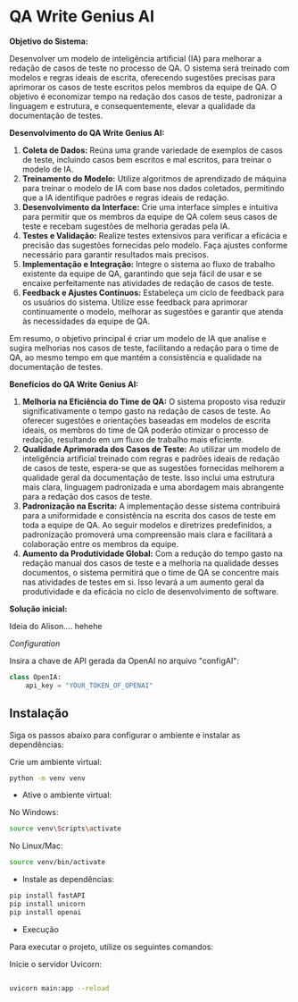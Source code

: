 # QA Write Genius AI

**Objetivo do Sistema:**

Desenvolver um modelo de inteligência artificial (IA) para melhorar a redação de casos de teste no processo de QA. O sistema será treinado com modelos e regras ideais de escrita, oferecendo sugestões precisas para aprimorar os casos de teste escritos pelos membros da equipe de QA. O objetivo é economizar tempo na redação dos casos de teste, padronizar a linguagem e estrutura, e consequentemente, elevar a qualidade da documentação de testes.

**Desenvolvimento do QA Write Genius AI:**

1. **Coleta de Dados:** Reúna uma grande variedade de exemplos de casos de teste, incluindo casos bem escritos e mal escritos, para treinar o modelo de IA.
2. **Treinamento do Modelo:** Utilize algoritmos de aprendizado de máquina para treinar o modelo de IA com base nos dados coletados, permitindo que a IA identifique padrões e regras ideais de redação.
3. **Desenvolvimento da Interface:** Crie uma interface simples e intuitiva para permitir que os membros da equipe de QA colem seus casos de teste e recebam sugestões de melhoria geradas pela IA.
4. **Testes e Validação:** Realize testes extensivos para verificar a eficácia e precisão das sugestões fornecidas pelo modelo. Faça ajustes conforme necessário para garantir resultados mais precisos.
5. **Implementação e Integração:** Integre o sistema ao fluxo de trabalho existente da equipe de QA, garantindo que seja fácil de usar e se encaixe perfeitamente nas atividades de redação de casos de teste.
6. **Feedback e Ajustes Contínuos:** Estabeleça um ciclo de feedback para os usuários do sistema. Utilize esse feedback para aprimorar continuamente o modelo, melhorar as sugestões e garantir que atenda às necessidades da equipe de QA.

Em resumo, o objetivo principal é criar um modelo de IA que analise e sugira melhorias nos casos de teste, facilitando a redação para o time de QA, ao mesmo tempo em que mantém a consistência e qualidade na documentação de testes.


**Benefícios do QA Write Genius AI:**

1. **Melhoria na Eficiência do Time de QA:** O sistema proposto visa reduzir significativamente o tempo gasto na redação de casos de teste. Ao oferecer sugestões e orientações baseadas em modelos de escrita ideais, os membros do time de QA poderão otimizar o processo de redação, resultando em um fluxo de trabalho mais eficiente.
2. **Qualidade Aprimorada dos Casos de Teste:** Ao utilizar um modelo de inteligência artificial treinado com regras e padrões ideais de redação de casos de teste, espera-se que as sugestões fornecidas melhorem a qualidade geral da documentação de teste. Isso inclui uma estrutura mais clara, linguagem padronizada e uma abordagem mais abrangente para a redação dos casos de teste.
3. **Padronização na Escrita:** A implementação desse sistema contribuirá para a uniformidade e consistência na escrita dos casos de teste em toda a equipe de QA. Ao seguir modelos e diretrizes predefinidos, a padronização promoverá uma compreensão mais clara e facilitará a colaboração entre os membros da equipe.
4. **Aumento da Produtividade Global:** Com a redução do tempo gasto na redação manual dos casos de teste e a melhoria na qualidade desses documentos, o sistema permitirá que o time de QA se concentre mais nas atividades de testes em si. Isso levará a um aumento geral da produtividade e da eficácia no ciclo de desenvolvimento de software.


**Solução inicial:**

Ideia do Alison.... hehehe

*Configuration*

Insira a chave de API gerada da OpenAI no arquivo "configAI":

```python
class OpenIA:
    api_key = "YOUR_TOKEN_OF_OPENAI"
```

## Instalação

Siga os passos abaixo para configurar o ambiente e instalar as dependências:

Crie um ambiente virtual:

``` bash
python -m venv venv
```

* Ative o ambiente virtual:

No Windows:
```bash
source venv\Scripts\activate
```

No Linux/Mac:

```bash
source venv/bin/activate
```

* Instale as dependências:

```bash
pip install fastAPI
pip install unicorn
pip install openai

```
* Execução

Para executar o projeto, utilize os seguintes comandos:

Inicie o servidor Uvicorn:

```bash

uvicorn main:app --reload
```